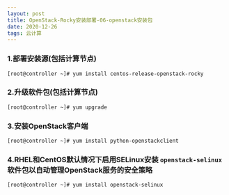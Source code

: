 ```yaml
---
layout: post
title: OpenStack-Rocky安装部署-06-openstack安装包
date: 2020-12-26
tags: 云计算
---
```


### 1.部署安装源(包括计算节点)

```
[root@controller ~]# yum install centos-release-openstack-rocky
```

### 2.升级软件包(包括计算节点)

```
[root@controller ~]# yum upgrade
```

### 3.安装OpenStack客户端

```
[root@controller ~]# yum install python-openstackclient
```

### 4.RHEL和CentOS默认情况下启用SELinux安装 `openstack-selinux`软件包以自动管理OpenStack服务的安全策略

```
[root@controller ~]# yum install openstack-selinux
```
